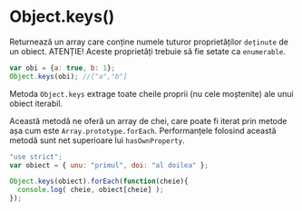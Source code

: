 # Object.keys()

Returnează un array care conține numele tuturor proprietăților `deținute` de un obiect. ATENȚIE! Aceste proprietăți trebuie să fie setate ca `enumerable`.

```javascript
var obi = {a: true, b: 1};
Object.keys(obi); //["a","b"]
```

Metoda `Object.keys` extrage toate cheile proprii (nu cele moștenite) ale unui obiect iterabil.

Această metodă ne oferă un array de chei, care poate fi iterat prin metode așa cum este `Array.prototype.forEach`.
Performanțele folosind această metodă sunt net superioare lui `hasOwnProperty`.

```javascript
"use strict";
var obiect = { unu: "primul", doi: "al doilea" };

Object.keys(obiect).forEach(function(cheie){
  console.log( cheie, obiect[cheie] );
});
```
